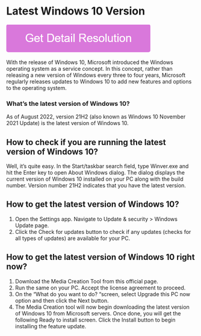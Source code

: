 # Latest Windows 10 Version

[![Latest Windows 10 Version](pink.png)](https://icncomputer.com/what-is-the-latest-version-of-windows-10/)

With the release of Windows 10, Microsoft introduced the Windows operating system as a service concept. In this concept, rather than releasing a new version of Windows every three to four years, Microsoft regularly releases updates to Windows 10 to add new features and options to the operating system.

### What’s the latest version of Windows 10?

As of August 2022, version 21H2 (also known as Windows 10 November 2021 Update) is the latest version of Windows 10.

## How to check if you are running the latest version of Windows 10?

Well, it’s quite easy. In the Start/taskbar search field, type Winver.exe and hit the Enter key to open About Windows dialog. The dialog displays the current version of Windows 10 installed on your PC along with the build number. Version number 21H2 indicates that you have the latest version.

## How to get the latest version of Windows 10?

1. Open the Settings app. Navigate to Update & security > Windows Update page.
2. Click the Check for updates button to check if any updates (checks for all types of updates) are available for your PC.

## How to get the latest version of Windows 10 right now?

1. Download the Media Creation Tool from this official page.
2. Run the same on your PC. Accept the license agreement to proceed.
3. On the “What do you want to do? “screen, select Upgrade this PC now option and then click the Next button.
4. The Media Creation tool will now begin downloading the latest version of Windows 10 from Microsoft servers. Once done, you will get the following Ready to install screen. Click the Install button to begin installing the feature update.

